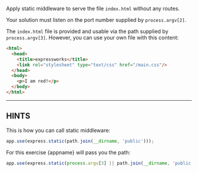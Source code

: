 Apply static middleware to serve the file `index.html` without any routes.

Your solution must listen on the port number supplied by `process.argv[2]`.

The `index.html` file is provided and usable via the path supplied by
`process.argv[3]`. However, you can use your own file with this content:

```html
<html>
  <head>
    <title>expressworks</title>
    <link rel="stylesheet" type="text/css" href="/main.css"/>
  </head>
  <body>
    <p>I am red!</p>
  </body>
</html>
```

-----------------------------

## HINTS

This is how you can call static middleware:

```js
app.use(express.static(path.join(__dirname, 'public')));
```

For this exercise {appname} will pass you the path:

```js
app.use(express.static(process.argv[3] || path.join(__dirname, 'public')));
```
